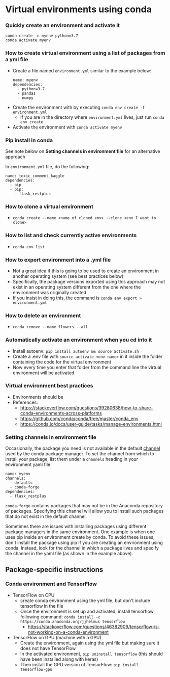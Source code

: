 # Virtual environments using conda

### Quickly create an environment and activate it
```shell
conda create -n myenv python=3.7
conda activate myenv
```

### How to create virtual environment using a list of packages from a yml file
- Create a file named `environment.yml` similar to the example below:
    ```
    name: myenv
    dependencies:
      - python=3.7
      - pandas
      - numpy
    ```
- Create the environment with by executing
    `conda env create -f environment.yml`
    - If you are in the directory where `environment.yml` lives, just run `conda env create`
- Activate the environment with `conda activate myenv`

### Pip install in conda
See note below on __Setting channels in environment file__ for an alternative approach

In `environment.yml` file, do the following:
```
name: toxic_comment_kaggle
dependencies:
  - pip
  - pip:
    - flask_restplus
```

### How to clone a virtual environment
- `conda create --name <name of cloned env> --clone <env I want to clone>`

### How to list and check currently active environments
- `conda env list`

### How to export environment into a .yml file
- Not a great idea if this is going to be used to create an environment in another operating system (see best practices below)
- Specifically, the package versions exported using this approach may not exist in an operating system different from the one where the environment was originally created
- If you insist in doing this, the command is `conda env export > environment.yml`

### How to delete an environment
- `conda remove --name flowers --all`

### Automatically activate an environment when you cd into it
- Install autoenv: `pip install autoenv && source activate.sh`
- Create a .env file with `source activate <env name>` in it inside the folder containing the code for the virtual environment
- Now every time you enter that folder from the command line the virtual environment will be activated.

### Virtual environment best practices
- Environments should be 
- References:
  - https://stackoverflow.com/questions/39280638/how-to-share-conda-environments-across-platforms
  - https://github.com/conda/conda/tree/master/conda_env
  - https://conda.io/docs/user-guide/tasks/manage-environments.html

### Setting channels in environment file
Occasionally, the package you need is not available in the default [channel](https://docs.conda.io/projects/conda/en/latest/user-guide/concepts/channels.html) used by the conda package manager. To set the channel from which to install your package, list them under a `channels` heading in your environment yaml file:

```
name: myenv
channels:
  - defaults
  - conda-forge
dependencies:
  - flask_restplus
```

`conda-forge` contains packages that may not be in the Anaconda repository of packages. Specifying this channel will allow you to install such packages that do not exist in the default channel.

Sometimes there are issues with installing packages using different package managers in the same environment. One example is when one uses pip inside an environment create by conda. To avoid these issues, don't install the package using pip if you are creating an environment using conda. Instead, look for the channel in which a package lives and specify the channel in the yaml file (as shown in the example above).


## Package-specific instructions

### Conda environment and TensorFlow
- TensorFlow on CPU
    + create conda environment using the yml file, but don't include tensorflow in the file
    + Once the environment is set up and activated, install tensorflow following command: `conda install -c https://conda.anaconda.org/jjhelmus tensorflow`
        * https://stackoverflow.com/questions/46382909/tensorflow-is-not-working-on-a-conda-environment
- TensorFlow on GPU (machine with a GPU)
    - Create the environment, again using the yml file but making sure it does not have TensorFlow
    - In the activated environment, `pip uninstall tensorflow` (this should have been installed along with keras)
    - Then install the GPU version of TensorFlow: `pip install tensorflow-gpu`
